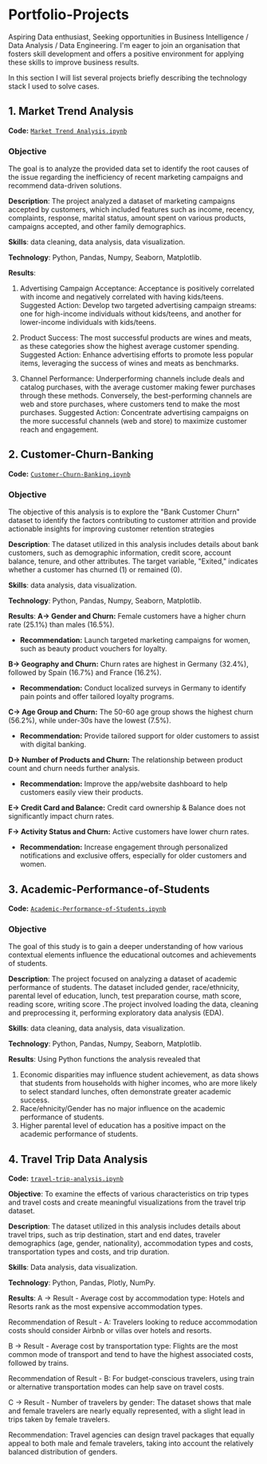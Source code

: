 # Portfolio-Projects
Aspiring Data enthusiast, Seeking opportunities in Business Intelligence / Data Analysis / Data Engineering. I'm eager to join an organisation that fosters skill development and offers a positive environment for applying these skills to improve business results.

In this section I will list several projects briefly describing the technology stack I used to solve cases.

## 1. Market Trend Analysis
**Code:** [`Market Trend Analysis.ipynb`](https://github.com/VishakhaMann/Portfolio-Projects/blob/aa8cad9b322f06d418d4fad911e4b3722b158236/Market%20Trend%20Analysis.ipynb)

### Objective
The goal is to analyze the provided data set to identify the root causes of the issue regarding the inefficiency of recent marketing campaigns and recommend data-driven solutions.

**Description**: The project analyzed a dataset of marketing campaigns accepted by customers, which included features such as income, recency, complaints, response, marital status, amount spent on various products, campaigns accepted, and other family demographics.

**Skills**: data cleaning, data analysis, data visualization.

**Technology**: Python, Pandas, Numpy, Seaborn, Matplotlib.

**Results**: 
1. Advertising Campaign Acceptance:
Acceptance is positively correlated with income and negatively correlated with having kids/teens.
Suggested Action: Develop two targeted advertising campaign streams: one for high-income individuals without kids/teens, and another for lower-income individuals with kids/teens.

2. Product Success:
The most successful products are wines and meats, as these categories show the highest average customer spending.
Suggested Action: Enhance advertising efforts to promote less popular items, leveraging the success of wines and meats as benchmarks.

3. Channel Performance:
Underperforming channels include deals and catalog purchases, with the average customer making fewer purchases through these methods. Conversely, the best-performing channels are web and store purchases, where customers tend to make the most purchases.
Suggested Action: Concentrate advertising campaigns on the more successful channels (web and store) to maximize customer reach and engagement.

## 2. Customer-Churn-Banking
**Code:** [`Customer-Churn-Banking.ipynb`](https://github.com/VishakhaMann/Portfolio-Projects/blob/563c179ece36bb32a24990152016e33aac019bcd/Customer-Churn-Banking.ipynb)

### Objective
The objective of this analysis is to explore the "Bank Customer Churn" dataset to identify the factors contributing to customer attrition and provide actionable insights for improving customer retention strategies

**Description**: The dataset utilized in this analysis includes details about bank customers, such as demographic information, credit score, account balance, tenure, and other attributes. The target variable, "Exited," indicates whether a customer has churned (1) or remained (0).

**Skills**: data analysis, data visualization.

**Technology**: Python, Pandas, Numpy, Seaborn, Matplotlib.

**Results**: 
**A-> Gender and Churn:** Female customers have a higher churn rate (25.1%) than males (16.5%).

- **Recommendation:** Launch targeted marketing campaigns for women, such as beauty product vouchers for loyalty.

**B-> Geography and Churn:** Churn rates are highest in Germany (32.4%), followed by Spain (16.7%) and France (16.2%).

- **Recommendation:** Conduct localized surveys in Germany to identify pain points and offer tailored loyalty programs.

**C-> Age Group and Churn:** The 50-60 age group shows the highest churn (56.2%), while under-30s have the lowest (7.5%).

- **Recommendation:** Provide tailored support for older customers to assist with digital banking.

**D-> Number of Products and Churn:** The relationship between product count and churn needs further analysis.

- **Recommendation:** Improve the app/website dashboard to help customers easily view their products.

**E-> Credit Card and Balance:** Credit card ownership & Balance does not significantly impact churn rates.

**F-> Activity Status and Churn:** Active customers have lower churn rates.

- **Recommendation:** Increase engagement through personalized notifications and exclusive offers, especially for older customers and women.


## 3. Academic-Performance-of-Students
**Code:** [`Academic-Performance-of-Students.ipynb`](https://github.com/VishakhaMann/Portfolio-Projects/blob/a0479ca15cf0cc639861244dbc4c2c146ebec06e/Academic-Performance-of-Students.ipynb)

### Objective
The goal of this study is to gain a deeper understanding of how various contextual elements influence the educational outcomes and achievements of students.

**Description**: The project focused on analyzing a dataset of academic performance of students. The dataset included gender, race/ethnicity,	parental level of education,	lunch,	test preparation course,	math score,	reading score,	writing score .The project involved loading the data, cleaning and preprocessing it, performing exploratory data analysis (EDA).

**Skills**: data cleaning, data analysis, data visualization.

**Technology**: Python, Pandas, Numpy, Seaborn, Matplotlib.

**Results**: Using Python functions the analysis revealed that 
1. Economic disparities may influence student achievement, as data shows that students from households with higher incomes, who are more likely to select standard lunches, often demonstrate greater academic success. 
2. Race/ehnicity/Gender has no major influence on the academic performance of students.
3. Higher parental level of education has a positive impact on the academic performance of students.


## 4.  Travel Trip Data Analysis
**Code:** [`travel-trip-analysis.ipynb`](https://github.com/VishakhaMann/Portfolio-Projects/blob/7642a1a791e8dbbead66aa84c617ba22ee97a110/travel-trip-analysis.ipynb)

**Objective**:
To examine the effects of various characteristics on trip types and travel costs and create meaningful visualizations from the travel trip dataset.

**Description**:
The dataset utilized in this analysis includes details about travel trips, such as trip destination, start and end dates, traveler demographics (age, gender, nationality), accommodation types and costs, transportation types and costs, and trip duration.

**Skills**:
Data analysis, data visualization.

**Technology**:
Python, Pandas, Plotly, NumPy.

**Results**:
A -> Result - Average cost by accommodation type:
Hotels and Resorts rank as the most expensive accommodation types.

Recommendation of Result - A:
Travelers looking to reduce accommodation costs should consider Airbnb or villas over hotels and resorts.

B -> Result - Average cost by transportation type:
Flights are the most common mode of transport and tend to have the highest associated costs, followed by trains.

Recommendation of Result - B:
For budget-conscious travelers, using train or alternative transportation modes can help save on travel costs.

C -> Result - Number of travelers by gender:
The dataset shows that male and female travelers are nearly equally represented, with a slight lead in trips taken by female travelers.

Recommendation:
Travel agencies can design travel packages that equally appeal to both male and female travelers, taking into account the relatively balanced distribution of genders.
